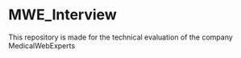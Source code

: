 # MWE_Interview
This repository is made for the technical evaluation of the company MedicalWebExperts
